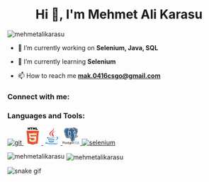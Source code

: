 
<h1 align="center">Hi 👋, I'm Mehmet Ali Karasu</h1>


<p align="left"> <img src="https://komarev.com/ghpvc/?username=mehmetalikarasu&label=Profile%20views&color=0e75b6&style=flat" alt="mehmetalikarasu" /> </p>

- 🔭 I’m currently working on **Selenium, Java, SQL**

- 🌱 I’m currently learning **Selenium**

- 📫 How to reach me **mak.0416csgo@gmail.com**

<h3 align="left">Connect with me:</h3>
<p align="left">
</p>

<h3 align="left">Languages and Tools:</h3>
<p align="left"> <a href="https://git-scm.com/" target="_blank" rel="noreferrer"> <img src="https://www.vectorlogo.zone/logos/git-scm/git-scm-icon.svg" alt="git" width="40" height="40"/> </a> <a href="https://www.w3.org/html/" target="_blank" rel="noreferrer"> <img src="https://raw.githubusercontent.com/devicons/devicon/master/icons/html5/html5-original-wordmark.svg" alt="html5" width="40" height="40"/> </a> <a href="https://www.java.com" target="_blank" rel="noreferrer"> <img src="https://raw.githubusercontent.com/devicons/devicon/master/icons/java/java-original.svg" alt="java" width="40" height="40"/> </a> <a href="https://www.postgresql.org" target="_blank" rel="noreferrer"> <img src="https://raw.githubusercontent.com/devicons/devicon/master/icons/postgresql/postgresql-original-wordmark.svg" alt="postgresql" width="40" height="40"/> </a> <a href="https://www.selenium.dev" target="_blank" rel="noreferrer"> <img src="https://raw.githubusercontent.com/detain/svg-logos/780f25886640cef088af994181646db2f6b1a3f8/svg/selenium-logo.svg" alt="selenium" width="40" height="40"/> </a> </p>

<p><img align="left" src="https://github-readme-stats.vercel.app/api/top-langs?username=mehmetalikarasu&show_icons=true&locale=en&layout=compact" alt="mehmetalikarasu" /></p>

<p>&nbsp;<img align="center" src="https://github-readme-stats.vercel.app/api?username=mehmetalikarasu&show_icons=true&locale=en" alt="mehmetalikarasu" /></p>






![snake gif](https://github.com/mehmetalikarasu/mehmetalikarasu/blob/output/github-contribution-grid-snake.gif)
